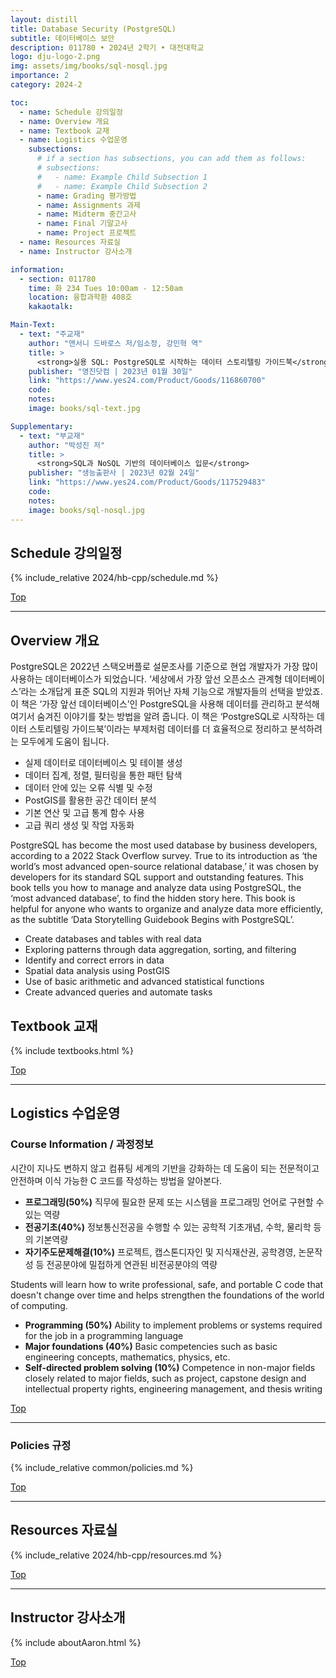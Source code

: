 ```yaml
---
layout: distill
title: Database Security (PostgreSQL)
subtitle: 데이터베이스 보안
description: 011780 • 2024년 2학기 • 대전대학교
logo: dju-logo-2.png
img: assets/img/books/sql-nosql.jpg
importance: 2
category: 2024-2

toc:
  - name: Schedule 강의일정
  - name: Overview 개요
  - name: Textbook 교재
  - name: Logistics 수업운영
    subsections:
      # if a section has subsections, you can add them as follows:
      # subsections:
      #   - name: Example Child Subsection 1
      #   - name: Example Child Subsection 2
      - name: Grading 평가방법
      - name: Assignments 과제
      - name: Midterm 중간고사
      - name: Final 기말고사
      - name: Project 프로젝트
  - name: Resources 자료실
  - name: Instructor 강사소개

information:
  - section: 011780
    time: 화 234 Tues 10:00am - 12:50am
    location: 융합과학환 408호
    kakaotalk:

Main-Text:
  - text: "주교재"
    author: "앤서니 드바로스 저/임소정, 강민혁 역"
    title: >
      <strong>실용 SQL: PostgreSQL로 시작하는 데이터 스토리텔링 가이드북</strong>
    publisher: "영진닷컴 | 2023년 01월 30일"
    link: "https://www.yes24.com/Product/Goods/116860700"
    code:
    notes:
    image: books/sql-text.jpg

Supplementary:
  - text: "부교재"
    author: "박성진 저"
    title: >
      <strong>SQL과 NoSQL 기반의 데이터베이스 입문</strong>
    publisher: "생능출판사 | 2023년 02월 24일"
    link: "https://www.yes24.com/Product/Goods/117529483"
    code:
    notes:
    image: books/sql-nosql.jpg
---
```


## Schedule 강의일정

{% include_relative 2024/hb-cpp/schedule.md %}

<a class="btncv" href="#">Top</a>

---

## Overview 개요

PostgreSQL은 2022년 스택오버플로 설문조사를 기준으로 현업 개발자가 가장 많이 사용하는 데이터베이스가 되었습니다. ‘세상에서 가장 앞선 오픈소스 관계형 데이터베이스’라는 소개답게 표준 SQL의 지원과 뛰어난 자체 기능으로 개발자들의 선택을 받았죠. 이 책은 ‘가장 앞선 데이터베이스’인 PostgreSQL을 사용해 데이터를 관리하고 분석해 여기서 숨겨진 이야기를 찾는 방법을 알려 줍니다. 이 책은 ‘PostgreSQL로 시작하는 데이터 스토리텔링 가이드북’이라는 부제처럼 데이터를 더 효율적으로 정리하고 분석하려는 모두에게 도움이 됩니다.

- 실제 데이터로 데이터베이스 및 테이블 생성
- 데이터 집계, 정렬, 필터링을 통한 패턴 탐색
- 데이터 안에 있는 오류 식별 및 수정
- PostGIS를 활용한 공간 데이터 분석
- 기본 연산 및 고급 통계 함수 사용
- 고급 쿼리 생성 및 작업 자동화

PostgreSQL has become the most used database by business developers, according to a 2022 Stack Overflow survey. True to its introduction as ‘the world’s most advanced open-source relational database,’ it was chosen by developers for its standard SQL support and outstanding features. This book tells you how to manage and analyze data using PostgreSQL, the ‘most advanced database’, to find the hidden story here. This book is helpful for anyone who wants to organize and analyze data more efficiently, as the subtitle ‘Data Storytelling Guidebook Begins with PostgreSQL’.

- Create databases and tables with real data
- Exploring patterns through data aggregation, sorting, and filtering
- Identify and correct errors in data
- Spatial data analysis using PostGIS
- Use of basic arithmetic and advanced statistical functions
- Create advanced queries and automate tasks

## Textbook 교재

{% include textbooks.html %}

<a class="btncv" href="#">Top</a>

---

## Logistics 수업운영

### Course Information / 과정정보

시간이 지나도 변하지 않고 컴퓨팅 세계의 기반을 강화하는 데 도움이 되는 전문적이고 안전하며 이식 가능한 C 코드를 작성하는 방법을 알아본다.

- **프로그래밍(50%)** 직무에 필요한 문제 또는 시스템을 프로그래밍 언어로 구현할 수 있는 역량
- **전공기초(40%)** 정보통신전공을 수행할 수 있는 공학적 기초개념, 수학, 물리학 등의 기본역량
- **자기주도문제해결(10%)** 프로젝트, 캡스톤디자인 및 지식재산권, 공학경영, 논문작성 등 전공분야에 밀접하게 연관된 비전공분야의 역량

Students will learn how to write professional, safe, and portable C code that doesn't change over time and helps strengthen the foundations of the world of computing.

- **Programming (50%)** Ability to implement problems or systems required for the job in a programming language
- **Major foundations (40%)** Basic competencies such as basic engineering concepts, mathematics, physics, etc.
- **Self-directed problem solving (10%)** Competence in non-major fields closely related to major fields, such as project, capstone design and intellectual property rights, engineering management, and thesis writing

<a class="btncv" href="#">Top</a>

---

### Policies 규정

{% include_relative common/policies.md %}

<a class="btncv" href="#">Top</a>

---

## Resources 자료실

{% include_relative 2024/hb-cpp/resources.md %}

<a class="btncv" href="#">Top</a>

---

## Instructor 강사소개

{% include aboutAaron.html %}

<a class="btncv" href="#">Top</a>
